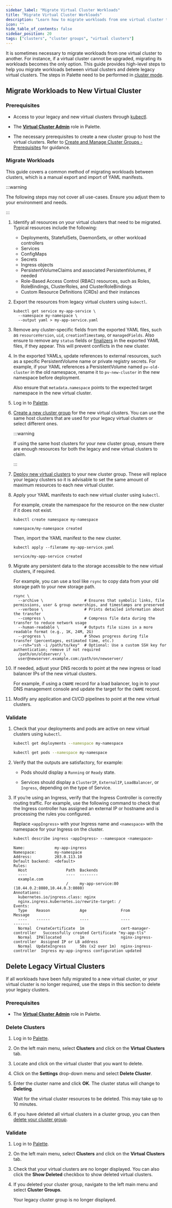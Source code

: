 ```yaml
---
sidebar_label: "Migrate Virtual Cluster Workloads"
title: "Migrate Virtual Cluster Workloads"
description: "Learn how to migrate workloads from one virtual cluster to another and delete legacy clusters."
icon: ""
hide_table_of_contents: false
sidebar_position: 20
tags: ["clusters", "cluster groups", "virtual clusters"]
---
```


It is sometimes necessary to migrate workloads from one virtual cluster to another. For instance, if a virtual cluster
cannot be upgraded, migrating its workloads becomes the only option. This guide provides high-level steps to help you
migrate workloads between virtual clusters and delete legacy virtual clusters. The steps in Palette need to be performed
in [cluster mode](../../introduction/palette-modes.md).

## Migrate Workloads to New Virtual Cluster

### Prerequisites

- Access to your legacy and new virtual clusters through [kubectl](https://kubernetes.io/docs/reference/kubectl/).

- The [**Virtual Cluster Admin**](../../user-management/palette-rbac/project-scope-roles-permissions.md#virtual-cluster)
  role in Palette.

- The necessary prerequisites to create a new cluster group to host the virtual clusters. Refer to
  [Create and Manage Cluster Groups - Prerequisites](../cluster-groups/create-cluster-group.md#prerequisites) for
  guidance.

### Migrate Workloads

This guide covers a common method of migrating workloads between clusters, which is a manual export and import of YAML
manifests.

:::warning

The following steps may not cover all use-cases. Ensure you adjust them to your environment and needs.

:::

1. Identify all resources on your virtual clusters that need to be migrated. Typical resources include the following:

   - Deployments, StatefulSets, DaemonSets, or other workload controllers
   - Services
   - ConfigMaps
   - Secrets
   - Ingress objects
   - PersistentVolumeClaims and associated PersistentVolumes, if needed
   - Role-Based Access Control (RBAC) resources, such as Roles, RoleBindings, ClusterRoles, and ClusterRoleBindings
   - Custom Resource Definitions (CRDs) and their instances

2. Export the resources from legacy virtual clusters using `kubectl`.

   ```shell hideClipboard title="Service export example"
   kubectl get service my-app-service \
     --namespace my-namespace \
     --output yaml > my-app-service.yaml
   ```

3. Remove any cluster-specific fields from the exported YAML files, such as `resourceVersion`, `uid`,
   `creationTimestamp`, or `managedFields`. Also ensure to remove any `status` fields or
   [finalizers](https://kubernetes.io/docs/concepts/overview/working-with-objects/finalizers/) in the exported YAML
   files, if they appear. This will prevent conflicts in the new cluster.

4. In the exported YAMLs, update references to external resources, such as a specific PersistentVolume name or private
   registry secrets. For example, if your YAML references a PersistentVolume named `pv-old-cluster` in the old
   namespace, rename it to `pv-new-cluster` in the new namespace before deployment.

   Also ensure that `metadata.namespace` points to the expected target namespace in the new virtual cluster.

5. Log in to [Palette](https://console.spectrocloud.com).

6. [Create a new cluster group](../cluster-groups/create-cluster-group.md) for the new virtual clusters. You can use the
   same host clusters that are used for your legacy virtual clusters or select different ones.

   :::warning

   If using the same host clusters for your new cluster group, ensure there are enough resources for both the legacy and
   new virtual clusters to claim.

   :::

7. [Deploy new virtual clusters](./deploy-virtual-cluster.md) to your new cluster group. These will replace your legacy
   clusters so it is advisable to set the same amount of maximum resources to each new virtual cluster.

8. Apply your YAML manifests to each new virtual cluster using `kubectl`.

   For example, create the namespace for the resource on the new cluster if it does not exist.

   ```shell hideClipboard title="Example namespace creation"
   kubectl create namespace my-namespace
   ```

   ```shell hideClipboard title="Example output"
   namespace/my-namespace created
   ```

   Then, import the YAML manifest to the new cluster.

   ```shell hideClipboard title="Service import example"
   kubectl apply --filename my-app-service.yaml
   ```

   ```shell hideClipboard title="Example output"
   service/my-app-service created
   ```

9. Migrate any persistent data to the storage accessible to the new virtual clusters, if required.

   For example, you can use a tool like `rsync` to copy data from your old storage path to your new storage path.

   ```shell hideClipboard title="Rsync copy example"
   rsync \
     --archive \                  # Ensures that symbolic links, file permissions, user & group ownerships, and timestamps are preserved
     --verbose \                  # Prints detailed information about the transfer
     --compress \                 # Compress file data during the transfer to reduce network usage
     --human-readable \           # Outputs file sizes in a more readable format (e.g., 1K, 24M, 2G)
     --progress \                 # Shows progress during file transfer (percentages, estimated time, etc.)
     --rsh="ssh -i /path/to/key"  # Optional: Use a custom SSH key for authentication; remove if not required
     /path/on/oldserver/ \
     user@newserver.example.com:/path/on/newserver/
   ```

10. If needed, adjust your DNS records to point at the new ingress or load balancer IPs of the new virtual clusters.

    For example, if using a `CNAME` record for a load balancer, log in to your DNS management console and update the
    target for the `CNAME` record.

11. Modify any application and CI/CD pipelines to point at the new virtual clusters.

### Validate

1. Check that your deployments and pods are active on new virtual clusters using `kubectl`.

   ```bash hideClipboard title="Example command to check status of Deployments in a namespace"
   kubectl get deployments --namespace my-namespace
   ```

   ```bash hideClipboard title="Example command to check status of Pods in a namespace"
   kubectl get pods --namespace my-namespace
   ```

2. Verify that the outputs are satisfactory, for example:

   - Pods should display a `Running` or `Ready` state.

   - Services should display a `ClusterIP`, `ExternalIP`, `LoadBalancer`, or `Ingress`, depending on the type of
     Service.

3. If you’re using an Ingress, verify that the Ingress Controller is correctly routing traffic. For example, use the
   following command to check that the Ingress controller has assigned an external IP or hostname and is processing the
   rules you configured.

   Replace `<appIngress>` with your Ingress name and `<namespace>` with the namespace for your Ingress on the cluster.

   ```bash
   kubectl describe ingress <appIngress> --namespace <namespace>
   ```

   ```shell hideClipboard title="Example output"
   Name:             my-app-ingress
   Namespace:        my-namespace
   Address:          203.0.113.10
   Default backend:  <default>
   Rules:
     Host                 Path  Backends
     ----                 ----  --------
     example.com
                          /     my-app-service:80 (10.44.0.2:8080,10.44.0.3:8080)
   Annotations:
     kubernetes.io/ingress.class: nginx
     nginx.ingress.kubernetes.io/rewrite-target: /
   Events:
     Type    Reason             Age               From                      Message
     ----    ------             ----              ----                      -------
     Normal  CreateCertificate  1m                cert-manager-controller   Successfully created Certificate "my-app-tls"
     Normal  IPAllocated        1m                nginx-ingress-controller  Assigned IP or LB address
     Normal  UpdateIngress      50s (x2 over 1m)  nginx-ingress-controller  Ingress my-app-ingress configuration updated
   ```

## Delete Legacy Virtual Clusters

If all workloads have been fully migrated to a new virtual cluster, or your virtual cluster is no longer required, use
the steps in this section to delete your legacy clusters.

### Prerequisites

- The [**Virtual Cluster Admin**](../../user-management/palette-rbac/project-scope-roles-permissions.md#virtual-cluster)
  role in Palette.

### Delete Clusters

1. Log in to [Palette](https://console.spectrocloud.com).

2. On the left main menu, select **Clusters** and click on the **Virtual Clusters** tab.

3. Locate and click on the virtual cluster that you want to delete.

4. Click on the **Settings** drop-down menu and select **Delete Cluster**.

5. Enter the cluster name and click **OK**. The cluster status will change to **Deleting**.

   Wait for the virtual cluster resources to be deleted. This may take up to 10 minutes.

6. If you have deleted all virtual clusters in a cluster group, you can then
   [delete your cluster group](../cluster-groups/create-cluster-group.md#delete-your-cluster-group).

### Validate

1. Log in to [Palette](https://console.spectrocloud.com).

2. On the left main menu, select **Clusters** and click on the **Virtual Clusters** tab.

3. Check that your virtual clusters are no longer displayed. You can also click the **Show Deleted** checkbox to show
   deleted virtual clusters.

4. If you deleted your cluster group, navigate to the left main menu and select **Cluster Groups**.

   Your legacy cluster group is no longer displayed.
